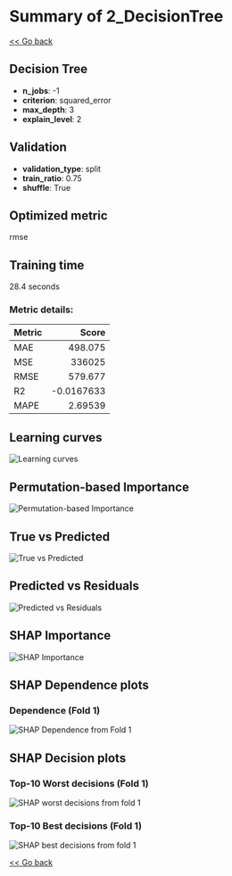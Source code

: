 # Summary of 2_DecisionTree

[<< Go back](../README.md)


## Decision Tree
- **n_jobs**: -1
- **criterion**: squared_error
- **max_depth**: 3
- **explain_level**: 2

## Validation
 - **validation_type**: split
 - **train_ratio**: 0.75
 - **shuffle**: True

## Optimized metric
rmse

## Training time

28.4 seconds

### Metric details:
| Metric   |          Score |
|:---------|---------------:|
| MAE      |    498.075     |
| MSE      | 336025         |
| RMSE     |    579.677     |
| R2       |     -0.0167633 |
| MAPE     |      2.69539   |



## Learning curves
![Learning curves](learning_curves.png)

## Permutation-based Importance
![Permutation-based Importance](permutation_importance.png)
## True vs Predicted

![True vs Predicted](true_vs_predicted.png)


## Predicted vs Residuals

![Predicted vs Residuals](predicted_vs_residuals.png)



## SHAP Importance
![SHAP Importance](shap_importance.png)

## SHAP Dependence plots

### Dependence (Fold 1)
![SHAP Dependence from Fold 1](learner_fold_0_shap_dependence.png)

## SHAP Decision plots

### Top-10 Worst decisions (Fold 1)
![SHAP worst decisions from fold 1](learner_fold_0_shap_worst_decisions.png)
### Top-10 Best decisions (Fold 1)
![SHAP best decisions from fold 1](learner_fold_0_shap_best_decisions.png)

[<< Go back](../README.md)
